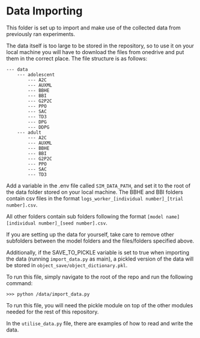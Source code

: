 # Data Importing

This folder is set up to import and make use of the collected data from previously ran experiments.

The data itself is too large to be stored in the repository, so to use it on your local machine you will have to download the files from onedrive and put them in the correct place. The file structure is as follows:

```
--- data
    --- adolescent
        --- A2C
        --- AUXML
        --- BBHE
        --- BBI
        --- G2P2C
        --- PPO
        --- SAC
        --- TD3
        --- DPG
        --- DDPG
    --- adult
        --- A2C
        --- AUXML
        --- BBHE
        --- BBI
        --- G2P2C
        --- PPO
        --- SAC
        --- TD3
``` 

Add a variable in the .env file called `SIM_DATA_PATH`, and set it to the root of the data folder stored on your local machine.
The BBHE and BBI folders contain csv files in the format `logs_worker_[individual number]_[trial number].csv`.

All other folders contain sub folders following the format `[model name][individual number]_[seed number].csv`.

If you are setting up the data for yourself, take care to remove other subfolders between the model folders and the files/folders specified above.

Additionally, if the SAVE_TO_PICKLE variable is set to true when importing the data (running `import_data.py` as main), a pickled version of the data will be stored in `object_save/object_dictionary.pkl`.

To run this file, simply navigate to the root of the repo and run the following command:

```
>>> python /data/import_data.py
```

To run this file, you will need the pickle module on top of the other modules needed for the rest of this repository.

In the `utilise_data.py` file, there are examples of how to read and write the data.